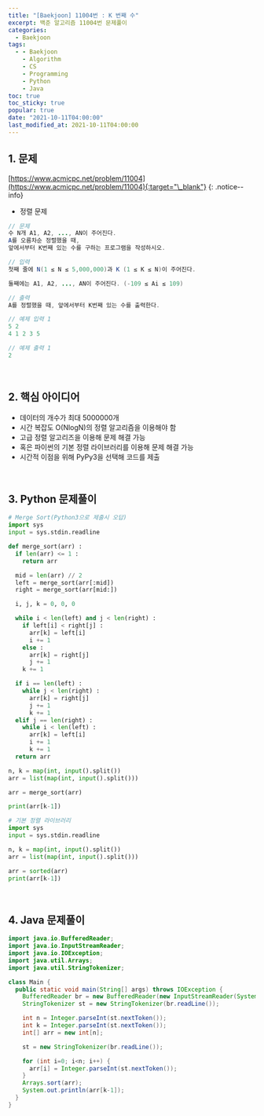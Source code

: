 ```yaml
---
title: "[Baekjoon] 11004번 : K 번째 수"
excerpt: 백준 알고리즘 11004번 문제풀이
categories:
  - Baekjoon
tags:
  - - Baekjoon
    - Algorithm
    - CS
    - Programming
    - Python
    - Java
toc: true
toc_sticky: true
popular: true
date: "2021-10-11T04:00:00"
last_modified_at: 2021-10-11T04:00:00
---
```


## 1. 문제

[https://www.acmicpc.net/problem/11004](https://www.acmicpc.net/problem/11004){:target="\_blank"}
{: .notice--info}

- 정렬 문제

```java
// 문제
수 N개 A1, A2, ..., AN이 주어진다.
A를 오름차순 정렬했을 때,
앞에서부터 K번째 있는 수를 구하는 프로그램을 작성하시오.

// 입력
첫째 줄에 N(1 ≤ N ≤ 5,000,000)과 K (1 ≤ K ≤ N)이 주어진다.

둘째에는 A1, A2, ..., AN이 주어진다. (-109 ≤ Ai ≤ 109)

// 출력
A를 정렬했을 때, 앞에서부터 K번째 있는 수를 출력한다.

// 예제 입력 1
5 2
4 1 2 3 5

// 예제 출력 1
2
```

<br>

## 2. 핵심 아이디어

- 데이터의 개수가 최대 5000000개
- 시간 복잡도 O(NlogN)의 정렬 알고리즘을 이용해야 함
- 고급 정렬 알고리즈을 이용해 문제 해결 가능
- 혹은 파이썬의 기본 정렬 라이브러리를 이용해 문제 해결 가능
- 시간적 이점을 위해 PyPy3을 선택해 코드를 제출

<br>

## 3. Python 문제풀이

```python
# Merge Sort(Python3으로 제출시 오답)
import sys
input = sys.stdin.readline

def merge_sort(arr) :
  if len(arr) <= 1 :
    return arr

  mid = len(arr) // 2
  left = merge_sort(arr[:mid])
  right = merge_sort(arr[mid:])

  i, j, k = 0, 0, 0

  while i < len(left) and j < len(right) :
    if left[i] < right[j] :
      arr[k] = left[i]
      i += 1
    else :
      arr[k] = right[j]
      j += 1
    k += 1

  if i == len(left) :
    while j < len(right) :
      arr[k] = right[j]
      j += 1
      k += 1
  elif j == len(right) :
    while i < len(left) :
      arr[k] = left[i]
      i += 1
      k += 1
  return arr

n, k = map(int, input().split())
arr = list(map(int, input().split()))

arr = merge_sort(arr)

print(arr[k-1])

# 기본 정렬 라이브러리
import sys
input = sys.stdin.readline

n, k = map(int, input().split())
arr = list(map(int, input().split()))

arr = sorted(arr)
print(arr[k-1])
```

<br>

## 4. Java 문제풀이

```java
import java.io.BufferedReader;
import java.io.InputStreamReader;
import java.io.IOException;
import java.util.Arrays;
import java.util.StringTokenizer;

class Main {
  public static void main(String[] args) throws IOException {
    BufferedReader br = new BufferedReader(new InputStreamReader(System.in));
    StringTokenizer st = new StringTokenizer(br.readLine());

    int n = Integer.parseInt(st.nextToken());
    int k = Integer.parseInt(st.nextToken());
    int[] arr = new int[n];

    st = new StringTokenizer(br.readLine());

    for (int i=0; i<n; i++) {
      arr[i] = Integer.parseInt(st.nextToken());
    }
    Arrays.sort(arr);
    System.out.println(arr[k-1]);
  }
}
```
